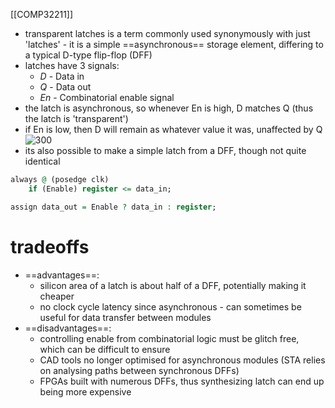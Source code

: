 [[COMP32211]]

- transparent latches is a term commonly used synonymously with just 'latches' - it is a simple ==asynchronous== storage element, differing to a typical D-type flip-flop (DFF)
- latches have 3 signals:
	- $D$ - Data in 
	- $Q$ - Data out
	- $En$ - Combinatorial enable signal
- the latch is asynchronous, so whenever En is high, D matches Q (thus the latch is 'transparent')
- if En is low, then D will remain as whatever value it was, unaffected by Q
![300](https://i.imgur.com/D9aHbfv.png)
- its also possible to make a simple latch from a DFF, though not quite identical
```vhdl
always @ (posedge clk)
	if (Enable) register <= data_in;

assign data_out = Enable ? data_in : register;
``` 

# tradeoffs

- ==advantages==:
	- silicon area of a latch is about half of a DFF, potentially making it cheaper
	- no clock cycle latency since asynchronous - can sometimes be useful for data transfer between modules
- ==disadvantages==:
	- controlling enable from combinatorial logic must be glitch free, which can be difficult to ensure
	- CAD tools no longer optimised for asynchronous modules (STA relies on analysing paths between synchronous DFFs)
	- FPGAs built with numerous DFFs, thus synthesizing latch can end up being more expensive
